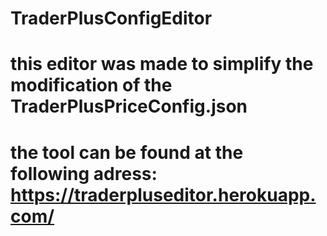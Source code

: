 # TraderPlusConfigEditor
# this editor was made to simplify the modification of the TraderPlusPriceConfig.json
# the tool can be found at the following adress: https://traderpluseditor.herokuapp.com/
